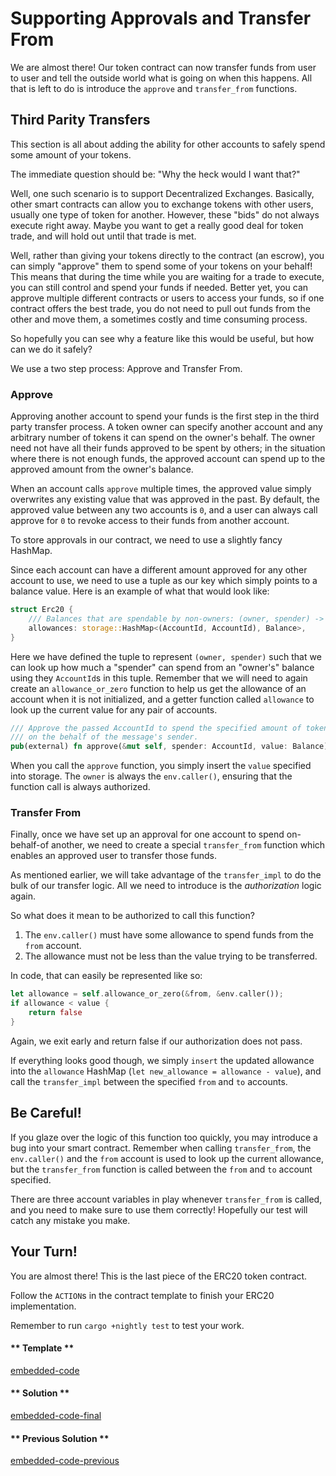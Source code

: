 Supporting Approvals and Transfer From
===

We are almost there! Our token contract can now transfer funds from user to user and tell the outside world what is going on when this happens. All that is left to do is introduce the `approve` and `transfer_from` functions.

## Third Parity Transfers

This section is all about adding the ability for other accounts to safely spend some amount of your tokens.

The immediate question should be: "Why the heck would I want that?"

Well, one such scenario is to support Decentralized Exchanges. Basically, other smart contracts can allow you to exchange tokens with other users, usually one type of token for another. However, these "bids" do not always execute right away. Maybe you want to get a really good deal for token trade, and will hold out until that trade is met.

Well, rather than giving your tokens directly to the contract (an escrow), you can simply "approve" them to spend some of your tokens on your behalf! This means that during the time while you are waiting for a trade to execute, you can still control and spend your funds if needed. Better yet, you can approve multiple different contracts or users to access your funds, so if one contract offers the best trade, you do not need to pull out funds from the other and move them, a sometimes costly and time consuming process.

So hopefully you can see why a feature like this would be useful, but how can we do it safely?

We use a two step process: Approve and Transfer From.

### Approve

Approving another account to spend your funds is the first step in the third party transfer process. A token owner can specify another account and any arbitrary number of tokens it can spend on the owner's behalf. The owner need not have all their funds approved to be spent by others; in the situation where there is not enough funds, the approved account can spend up to the approved amount from the owner's balance.

When an account calls `approve` multiple times, the approved value simply overwrites any existing value that was approved in the past. By default, the approved value between any two accounts is `0`, and a user can always call approve for `0` to revoke access to their funds from another account.

To store approvals in our contract, we need to use a slightly fancy HashMap.

Since each account can have a different amount approved for any other account to use, we need to use a tuple as our key which simply points to a balance value. Here is an example of what that would look like:

```rust
struct Erc20 {
    /// Balances that are spendable by non-owners: (owner, spender) -> allowed
    allowances: storage::HashMap<(AccountId, AccountId), Balance>,
}
```

Here we have defined the tuple to represent `(owner, spender)` such that we can look up how much a "spender" can spend from an "owner's" balance using they `AccountId`s in this tuple. Remember that we will need to again create an `allowance_or_zero` function to help us get the allowance of an account when it is not initialized, and a getter function called `allowance` to look up the current value for any pair of accounts.

```rust
/// Approve the passed AccountId to spend the specified amount of tokens
/// on the behalf of the message's sender.
pub(external) fn approve(&mut self, spender: AccountId, value: Balance) -> bool {...}
```

When you call the `approve` function, you simply insert the `value` specified into storage. The `owner` is always the `env.caller()`, ensuring that the function call is always authorized.

### Transfer From

Finally, once we have set up an approval for one account to spend on-behalf-of another, we need to create a special `transfer_from` function which enables an approved user to transfer those funds.

As mentioned earlier, we will take advantage of the `transfer_impl` to do the bulk of our transfer logic. All we need to introduce is the _authorization_ logic again.

So what does it mean to be authorized to call this function?

1. The `env.caller()` must have some allowance to spend funds from the `from` account.
2. The allowance must not be less than the value trying to be transferred.

In code, that can easily be represented like so:

```rust
let allowance = self.allowance_or_zero(&from, &env.caller());
if allowance < value {
    return false
}
```

Again, we exit early and return false if our authorization does not pass.

If everything looks good though, we simply `insert` the updated allowance into the `allowance` HashMap (`let new_allowance = allowance - value`), and call the `transfer_impl` between the specified `from` and `to` accounts.

## Be Careful!

If you glaze over the logic of this function too quickly, you may introduce a bug into your smart contract. Remember when calling `transfer_from`, the `env.caller()` and the `from` account is used to look up the current allowance, but the `transfer_from` function is called between the `from` and `to` account specified.

There are three account variables in play whenever `transfer_from` is called, and you need to make sure to use them correctly! Hopefully our test will catch any mistake you make.


## Your Turn!

You are almost there! This is the last piece of the ERC20 token contract.

Follow the `ACTION`s in the contract template to finish your ERC20 implementation.

Remember to run `cargo +nightly test` to test your work.

<!-- tabs:start -->

#### ** Template **

[embedded-code](./assets/2.4-template.rs ':include :type=code embed-template')

#### ** Solution **

[embedded-code-final](./assets/2.4-finished-code.rs ':include :type=code embed-final')

#### ** Previous Solution **

[embedded-code-previous](./assets/2.3-finished-code.rs ':include :type=code embed-previous')

<!-- tabs:end -->